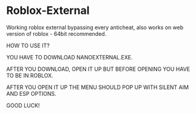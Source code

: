 # Roblox-External
Working roblox external bypassing every anticheat, also works on web version of roblox - 64bit recommended.

HOW TO USE IT?

YOU HAVE TO DOWNLOAD NANOEXTERNAL.EXE.

AFTER YOU DOWNLOAD, OPEN IT UP BUT BEFORE OPENING YOU HAVE TO BE IN ROBLOX.

AFTER YOU OPEN IT UP THE MENU SHOULD POP UP WITH SILENT AIM AND ESP OPTIONS.

GOOD LUCK!

